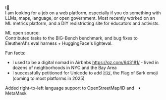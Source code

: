t👋 <br/>
 I am looking for a job on a web platform, especially if you do something with LLMs, maps, language, or open government.
 Most recently worked on an ML metrics platform, and a DIY redistricting site for educators and activists.

ML open source:<br/>
Contributed tasks to the BIG-Bench benchmark, and bug fixes to EleutherAI's eval harness + HuggingFace's lighteval.

Fun facts:
 - I used to be a digital nomad in Airbnbs https://qz.com/643181/ - lived in dozens of neighborhoods in NYC and the Bay Area
 - I successfully petitioned for Unicode to add 🇨🇶, the Flag of Sark emoji (coming to most platforms in 2025)
<li dir="rtl">Added right-to-left language support to OpenStreetMap/iD and MetaMask
</li>
